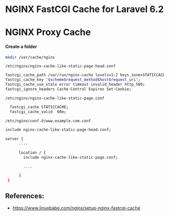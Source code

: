 # NGINX FastCGI Cache for Laravel 6.2

# NGINX Proxy Cache

#### Create a folder

```sh
mkdir /var/cache/nginx
```

`/etc/nginx/nginx-cache-like-static-page-head.conf`
```sh
fastcgi_cache_path /var/run/nginx-cache levels=1:2 keys_zone=STATICCACHE:100m inactive=60m;
fastcgi_cache_key "$scheme$request_method$host$request_uri";
fastcgi_cache_use_stale error timeout invalid_header http_500;
fastcgi_ignore_headers Cache-Control Expires Set-Cookie;

```

`/etc/nginx/nginx-cache-like-static-page.conf`

```sh
  fastcgi_cache STATICCACHE;
  fastcgi_cache_valid  60m;

```

`/etc/nginx/conf.d/www.example.com.conf`

```sh
include nginx-cache-like-static-page-head.conf;

server {
      ....
      
      location / {
        include nginx-cache-like-static-page.conf;

        ....

      }
 }
```

## References:
- https://www.linuxbabe.com/nginx/setup-nginx-fastcgi-cache
